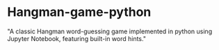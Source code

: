 # Hangman-game-python
"A classic Hangman word-guessing game implemented in python using Jupyter Notebook, featuring built-in word hints."
